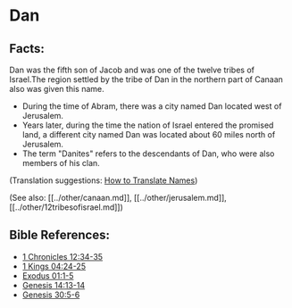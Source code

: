 # Dan #

## Facts: ##

Dan was the fifth son of Jacob and was one of the twelve tribes of Israel.The region settled by the tribe of Dan in the northern part of Canaan also was given this name.

* During the time of Abram, there was a city named Dan located west of Jerusalem.
* Years later, during the time the nation of Israel entered the promised land, a different city named Dan was located about 60 miles north of Jerusalem.
* The term "Danites" refers to the descendants of Dan, who were also members of his clan.

(Translation suggestions: [How to Translate Names](en/ta-vol1/translate/man/translate-names))

(See also: [[../other/canaan.md]], [[../other/jerusalem.md]], [[../other/12tribesofisrael.md]])

## Bible References: ##

* [1 Chronicles 12:34-35](en/tn/1ch/help/12/34)
* [1 Kings 04:24-25](en/tn/1ki/help/04/24)
* [Exodus 01:1-5](en/tn/exo/help/01/01)
* [Genesis 14:13-14](en/tn/gen/help/14/13)
* [Genesis 30:5-6](en/tn/gen/help/30/05)
